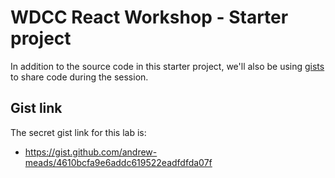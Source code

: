 # WDCC React Workshop - Starter project

In addition to the source code in this starter project, we'll also be using [gists](https://docs.github.com/en/get-started/writing-on-github/editing-and-sharing-content-with-gists/creating-gists) to share code during the session.

## Gist link

The secret gist link for this lab is:

- <https://gist.github.com/andrew-meads/4610bcfa9e6addc619522eadfdfda07f>
